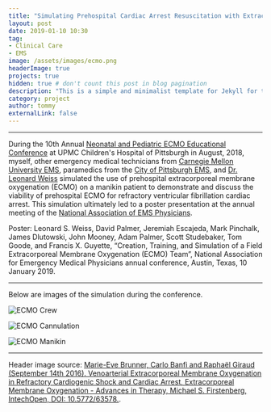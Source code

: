 ```yaml
---
title: "Simulating Prehospital Cardiac Arrest Resuscitation with Extracorporeal Membrane Oxygenation (ECMO)"
layout: post
date: 2019-01-10 10:30
tag:
- Clinical Care
- EMS
image: /assets/images/ecmo.png
headerImage: true
projects: true
hidden: true # don't count this post in blog pagination
description: "This is a simple and minimalist template for Jekyll for those who likes to eat noodles."
category: project
author: tommy
externalLink: false
---
```


---

During the 10th Annual <a href="http://www.chp.edu/health-care-professionals/cme/other-cme/neonatal-pediatric-ecls-educational-conference">Neonatal and Pediatric ECMO Educational Conference</a> at UPMC Children's Hospital of Pittsburgh in August, 2018, myself, other emergency medical technicians from <a href="https://www.cmuems.org/">Carnegie Mellon University EMS</a>, paramedics from the <a href="http://pittsburghpa.gov/ems/">City of Pittsburgh EMS</a>, and <a href="https://www.emergencymedicine.pitt.edu/people/leonard-weiss">Dr. Leonard Weiss</a> simulated the use of prehospital extracorporeal membrane oxygenation (ECMO) on a manikin patient to demonstrate and discuss the viability of prehospital ECMO for refractory ventricular fibrillation cardiac arrest. This simulation ultimately led to a poster presentation at the annual meeting of the <a href="https://naemsp.org/">National Association of EMS Physicians</a>. 

Poster: Leonard S. Weiss, David Palmer, Jeremiah Escajeda, Mark Pinchalk, James Dlutowski, John Mooney, Adam Palmer, Scott Studebaker, Tom Goode, and Francis X. Guyette, “Creation, Training, and Simulation of a Field Extracorporeal Membrane Oxygenation (ECMO) Team”, National Association for Emergency Medical Physicians annual conference, Austin, Texas, 10 January 2019.

---

Below are images of the simulation during the conference.

![ECMO Crew]({{site.base_url}}/assets/images/ecmo_1.jpg)

![ECMO Cannulation]({{site.base_url}}/assets/images/ecmo_2.jpg)

![ECMO Manikin]({{site.base_url}}/assets/images/ecmo_3.jpg)

---

Header image source: <a href="https://www.intechopen.com/books/extracorporeal-membrane-oxygenation-advances-in-therapy/venoarterial-extracorporeal-membrane-oxygenation-in-refractory-cardiogenic-shock-and-cardiac-arrest">Marie-Eve Brunner, Carlo Banfi and Raphaël Giraud (September 14th 2016). Venoarterial Extracorporeal Membrane Oxygenation in Refractory Cardiogenic Shock and Cardiac Arrest, Extracorporeal Membrane Oxygenation - Advances in Therapy, Michael S. Firstenberg, IntechOpen, DOI: 10.5772/63578.</a>.
